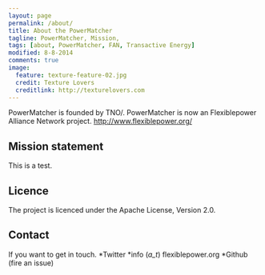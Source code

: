 ```yaml
---
layout: page
permalink: /about/
title: About the PowerMatcher
tagline: PowerMatcher, Mission, 
tags: [about, PowerMatcher, FAN, Transactive Energy]
modified: 8-8-2014
comments: true
image:
  feature: texture-feature-02.jpg
  credit: Texture Lovers
  creditlink: http://texturelovers.com
---
```


PowerMatcher is founded by TNO/. PowerMatcher is now an Flexiblepower Alliance Network project.
http://www.flexiblepower.org/


## Mission statement ##
This is a test.

## Licence ##
The project is licenced under the Apache License, Version 2.0. 


## Contact ##
If you want to get in touch.
*Twitter
*info (_a_t_) flexiblepower.org
*Github (fire an issue)
